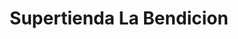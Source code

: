 ---
title: "Supertienda La Bendicion"
url: /quetzaltenango/supertienda-la-bendicion/
shop: Allgemein
---